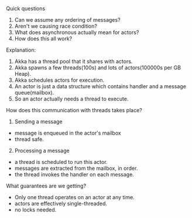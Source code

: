 Quick questions
1. Can we assume any ordering of messages?
2. Aren't we causing race condition?
3. What does asynchronous actually mean for actors?
4. How does this all work?

Explanation:
1. Akka has a thread pool that it shares with actors.
2. Akka spawns a few threads(100s) and lots of actors(100000s per GB Heap).
3. Akka schedules actors for execution.
4. An actor is just a data structure which contains handler and a message queue(mailbox).
5. So an actor actually needs a thread to execute.


How does this communication with threads takes place?
1. Sending a message
- message is enqueued in the actor's mailbox
- thread safe.

2. Processing a message
- a thread is scheduled to run this actor.
- messages are extracted from the mailbox, in order.
- the thread invokes the handler on each message.

What guarantees are we getting?
- Only one thread operates on an actor at any time.
- actors are effectively single-threaded.
- no locks needed.





